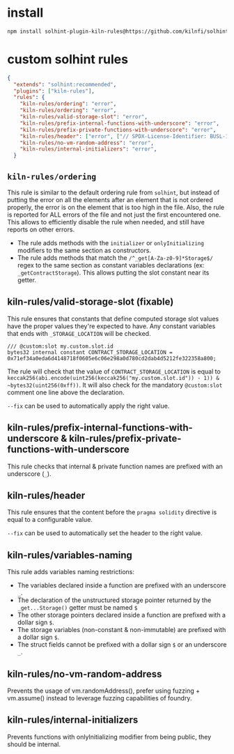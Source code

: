 # install

```sh
npm install solhint-plugin-kiln-rules@https://github.com/kilnfi/solhint-rules
```

# custom solhint rules

```json
{
  "extends": "solhint:recommended",
  "plugins": ["kiln-rules"],
  "rules": {
    "kiln-rules/ordering": "error",
    "kiln-rules/ordering": "error",
    "kiln-rules/valid-storage-slot": "error",
    "kiln-rules/prefix-internal-functions-with-underscore": "error",
    "kiln-rules/prefix-private-functions-with-underscore": "error",
    "kiln-rules/header": ["error", ["// SPDX-License-Identifier: BUSL-1.1"]],
    "kiln-rules/no-vm-random-address": "error",
    "kiln-rules/internal-initializers": "error",
  }

```

## `kiln-rules/ordering`

This rule is similar to the default ordering rule from `solhint`, but instead of putting the error on all the elements after an element that is not ordered properly, the error is on the element that is too high in the file. Also, the rule is reported for ALL errors of the file and not just the first encountered one. This allows to efficiently disable the rule when needed, and still have reports on other errors.

- The rule adds methods with the `initializer` or `onlyInitializing` modifiers to the same section as constructors.
- The rule adds methods that match the `/^_get[A-Za-z0-9]*Storage$/` regex to the same section as constant variables declarations (ex: `_getContractStorage`). This allows putting the slot constant near its getter.

## kiln-rules/valid-storage-slot (fixable)

This rule ensures that constants that define computed storage slot values have the proper values they're expected to have. Any constant variables that ends with `_STORAGE_LOCATION` will be checked.

```
/// @custom:slot my.custom.slot.id
bytes32 internal constant CONTRACT_STORAGE_LOCATION = 0x71ef34a0eda6d4148718f0605e6c06e298a0d780cd2dab4d5212fe322358a800;
```

The rule will check that the value of `CONTRACT_STORAGE_LOCATION` is equal to `keccak256(abi.encode(uint256(keccak256("my.custom.slot.id")) - 1)) & ~bytes32(uint256(0xff))`. It will also check for the mandatory `@custom:slot` comment one line above the declaration.

`--fix` can be used to automatically apply the right value.

## kiln-rules/prefix-internal-functions-with-underscore & kiln-rules/prefix-private-functions-with-underscore

This rule checks that internal & private function names are prefixed with an underscore (`_`).

## kiln-rules/header

This rule ensures that the content before the `pragma solidity` directive is equal to a configurable value.

`--fix` can be used to automatically set the header to the right value.

## kiln-rules/variables-naming

This rule adds variables naming restrictions:

- The variables declared inside a function are prefixed with an underscore `_`.
- The declaration of the unstructured storage pointer returned by the `_get...Storage()` getter must be named `$`
- The other storage pointers declared inside a function are prefixed with a dollar sign `$`.
- The storage variables (non-constant & non-immutable) are prefixed with a dollar sign `$`.
- The struct fields cannot be prefixed with a dollar sign `$` or an underscore `_`.

## kiln-rules/no-vm-random-address

Prevents the usage of vm.randomAddress(), prefer using fuzzing + vm.assume() instead to leverage fuzzing capabilities of foundry.

## kiln-rules/internal-initializers

Prevents functions with onlyInitializing modifier from being public, they should be internal.
